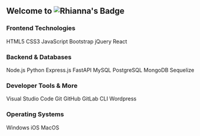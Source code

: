 ## Welcome to ![Rhianna's Badge](https://img.shields.io/badge/Rhianna's%20Page-8A2BE2.svg)

### Frontend Technologies
HTML5 CSS3 JavaScript Bootstrap jQuery React 
<!-- Angular Vue.js TailwindCSS D3.js -->


### Backend & Databases
Node.js Python  Express.js FastAPI MySQL PostgreSQL MongoDB Sequelize
<!-- PHP GraphQL -->

### Developer Tools & More
Visual Studio Code Git GitHub GitLab CLI Wordpress 
<!-- Heroku Ethereum Apollo Server -->

### Operating Systems
Windows iOS MacOS


<!--
**rhiannawilson/rhiannawilson** is a ✨ _special_ ✨ repository because its `README.md` (this file) appears on your GitHub profile.

Here are some ideas to get you started:

- 🔭 I’m currently working on ...
- 🌱 I’m currently learning ...
- 👯 I’m looking to collaborate on ...
- 🤔 I’m looking for help with ...
- 💬 Ask me about ...
- 📫 How to reach me: ...
- 😄 Pronouns: ...
- ⚡ Fun fact: ...
-->
